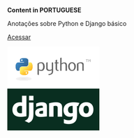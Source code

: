 **Content in PORTUGUESE** 

Anotações sobre Python e Django básico

[Acessar](https://gabrielgodoy.gitbooks.io/python-e-django-basico/content/)

![Python + Django](assets/readme-image.png)
